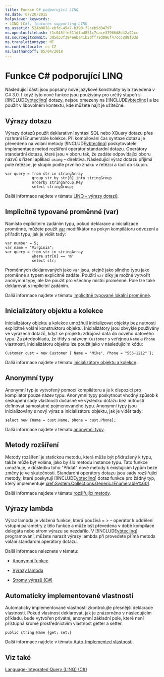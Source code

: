 ```yaml
---
title: Funkce C# podporující LINQ
ms.date: 07/20/2015
helpviewer_keywords:
- LINQ [C#], features supporting LINQ
ms.assetid: 524b0078-ebfd-45a7-b390-f2ceb9d84797
ms.openlocfilehash: f1c045ffe311dfad851c7cace37966d8d42a22cc
ms.sourcegitcommit: 3d5d33f384eeba41b2dff79d096f47ccc8d8f03d
ms.translationtype: MT
ms.contentlocale: cs-CZ
ms.lasthandoff: 05/04/2018
---
```

# <a name="c-features-that-support-linq"></a>Funkce C# podporující LINQ
Následující části jsou popsány nové jazykové konstrukty byla zavedená v C# 3.0. I když tyto nové funkce jsou používány pro určitý stupeň s [!INCLUDE[vbteclinq](~/includes/vbteclinq-md.md)] dotazy, nejsou omezeny na [!INCLUDE[vbteclinq](~/includes/vbteclinq-md.md)] a lze použít v libovolném kontextu, kde můžete najít je užitečné.  
  
## <a name="query-expressions"></a>Výrazy dotazu  
 Výrazy dotazů použít deklarativní syntaxi SQL nebo XQuery dotazu přes rozhraní IEnumerable kolekce. Při kompilování čas syntaxe dotazu je převedeno na volání metody [!INCLUDE[vbteclinq](~/includes/vbteclinq-md.md)] poskytovatele implementace metod rozšíření operátor standardní dotazu. Operátory standardní dotazu, které jsou v oboru tak, že zadáte odpovídající oboru názvů s řízení aplikací `using` – direktiva. Následující výraz dotazu přijímá pole řetězce, je skupin podle prvního znaku v řetězci a řadí do skupin.  
  
```  
var query = from str in stringArray  
            group str by str[0] into stringGroup  
            orderby stringGroup.Key  
            select stringGroup;  
```  
  
 Další informace najdete v tématu [LINQ – výrazy dotazů](../../../../csharp/programming-guide/linq-query-expressions/index.md).  
  
## <a name="implicitly-typed-variables-var"></a>Implicitně typované proměnné (var)  
 Namísto explicitním zadáním typu, pokud deklarace a inicializace proměnné, můžete použít [var](../../../../csharp/language-reference/keywords/var.md) modifikátor na pokyn kompilátoru odvození a přiřadit typu, jak je vidět tady:  
  
```  
var number = 5;  
var name = "Virginia";  
var query = from str in stringArray  
            where str[0] == 'm'  
            select str;  
```  
  
 Proměnných deklarovaných jako `var` jsou, stejně jako silného typu jako proměnné s typem explicitně zadáte. Použití `var` díky je možné vytvořit anonymní typy, ale lze použít pro všechny místní proměnné. Pole lze také deklarovat s implicitní zadáním.  
  
 Další informace najdete v tématu [implicitně typované lokální proměnné](../../../../csharp/programming-guide/classes-and-structs/implicitly-typed-local-variables.md).  
  
## <a name="object-and-collection-initializers"></a>Inicializátory objektu a kolekce  
 Inicializátory objektu a kolekce umožňují inicializovat objekty bez nutnosti explicitně volání konstruktoru objektu. Inicializátory jsou obvykle používány ve výrazech dotazů, když se projektu zdrojová data do nového datového typu. Za předpokladu, že třídy s názvem `Customer` s veřejnou `Name` a `Phone` vlastnosti, inicializátoru objektu lze použít jako v následujícím kódu:  
  
```  
Customer cust = new Customer { Name = "Mike", Phone = "555-1212" };  
```  
  
 Další informace najdete v tématu [inicializátory objektu a kolekce](../../../../csharp/programming-guide/classes-and-structs/object-and-collection-initializers.md).  
  
## <a name="anonymous-types"></a>Anonymní typy  
 Anonymní typ je vytvořený pomocí kompilátoru a je k dispozici pro kompilátor pouze název typu. Anonymní typy poskytnout vhodný způsob k seskupení sady vlastností dočasně ve výsledku dotazu bez nutnosti definovat samostatné pojmenovaného typu. Anonymní typy jsou inicializovány s nový výraz a inicializátoru objektu, jak je vidět tady:  
  
```  
select new {name = cust.Name, phone = cust.Phone};  
```  
  
 Další informace najdete v tématu [anonymní typy](../../../../csharp/programming-guide/classes-and-structs/anonymous-types.md).  
  
## <a name="extension-methods"></a>Metody rozšíření  
 Metody rozšíření je statickou metodu, která může být přidružený k typu, takže může být volána, jako by šlo metodu instance typu. Tato funkce umožňuje, v důsledku toho "Přidat" nové metody k existujícím typům beze změny je ve skutečnosti. Standardní operátory dotazu jsou sady rozšiřující metody, které poskytují [!INCLUDE[vbteclinq](~/includes/vbteclinq-md.md)] dotaz funkce pro žádný typ, který implementuje <xref:System.Collections.Generic.IEnumerable%601>.  
  
 Další informace najdete v tématu [rozšiřující metody](../../../../csharp/programming-guide/classes-and-structs/extension-methods.md).  
  
## <a name="lambda-expressions"></a>Výrazy lambda  
 Výraz lambda je vložená funkce, která používá = > – operátor k oddělení vstupní parametry z tělo funkce a může být převedena v době kompilace delegáta nebo strom výrazu se nezdařilo. V [!INCLUDE[vbteclinq](~/includes/vbteclinq-md.md)] programování, můžete narazit výrazy lambda při provedete přímá metoda volání standardní operátory dotazu.  
  
 Další informace naleznete v tématu:  
  
-   [Anonymní funkce](../../../../csharp/programming-guide/statements-expressions-operators/anonymous-functions.md)  
  
-   [Výrazy lambda](../../../../csharp/programming-guide/statements-expressions-operators/lambda-expressions.md)  
  
-   [Stromy výrazů (C#)](../../../../csharp/programming-guide/concepts/expression-trees/index.md)  
  
## <a name="auto-implemented-properties"></a>Automaticky implementované vlastnosti  
 Automaticky implementované vlastnosti zkontrolujte přesnější deklarace vlastnosti. Pokud vlastnost deklarovat, jak je znázorněno v následujícím příkladu, bude vytvořen privátní, anonymní základní pole, které není přístupná kromě prostřednictvím vlastnost getter a setter.  
  
```  
public string Name {get; set;}  
```  
  
 Další informace najdete v tématu [Auto-Implemented vlastnosti](../../../../csharp/programming-guide/classes-and-structs/auto-implemented-properties.md).  
  
## <a name="see-also"></a>Viz také  
 [Language-Integrated Query (LINQ) (C#)](../../../../csharp/programming-guide/concepts/linq/index.md)

